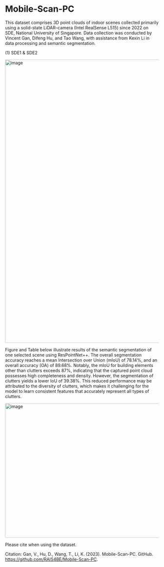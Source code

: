 # Mobile-Scan-PC

This dataset comprises 3D point clouds of indoor scenes collected primarily using a solid-state LiDAR–camera (Intel RealSense L515) since 2022 on SDE, National University of Singapore. Data collection was conducted by Vincent Gan, Difeng Hu, and Tao Wang, with assistance from Kexin Li in data processing and semantic segmentation.

(1) SDE1 & SDE2

<img width="989" height="929" alt="image" src="https://github.com/user-attachments/assets/c532e893-5be6-4fea-a9f2-46b4d7c0eed6" />

Figure and Table below illustrate results of the semantic segmentation of one selected scene using ResPointNet++. The overall segmentation accuracy reaches a mean Intersection over Union (mIoU) of 78.14%, and an overall accuracy (OA) of 89.68%. Notably, the mIoU for building elements other than clutters exceeds 87%, indicating that the captured point cloud possesses high completeness and density. However, the segmentation of clutters yields a lower IoU of 39.38%. This reduced performance may be attributed to the diversity of clutters, which makes it challenging for the model to learn consistent features that accurately represent all types of clutters.

<img width="972" height="441" alt="image" src="https://github.com/user-attachments/assets/23bb2008-0f20-45a5-a9d4-1b4cca2caca2" />


Please cite when using the dataset.

Citation: Gan, V., Hu, D., Wang, T., Li, K. (2023). Mobile-Scan-PC. GitHub. https://github.com/RAIS4BE/Mobile-Scan-PC.
